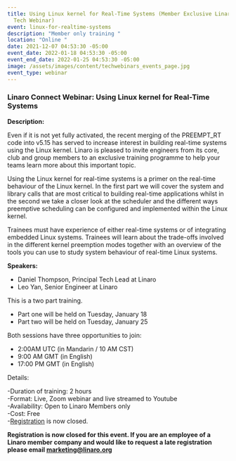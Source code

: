 ```yaml
---
title: Using Linux kernel for Real-Time Systems (Member Exclusive Linaro Connect
  Tech Webinar)
event: linux-for-realtime-systems
description: "Member only training "
location: "Online "
date: 2021-12-07 04:53:30 -05:00
event_date: 2022-01-18 04:53:30 -05:00
event_end_date: 2022-01-25 04:53:30 -05:00
image: /assets/images/content/techwebinars_events_page.jpg
event_type: webinar
---
```

### Linaro Connect Webinar: Using Linux kernel for Real-Time Systems

**Description:**

Even if it is not yet fully activated, the recent merging of the PREEMPT_RT code into v5.15 has served to increase interest in building real-time systems using the Linux kernel. Linaro is pleased to invite engineers from its core, club and group members to an exclusive training programme to help your teams learn more about this important topic.

Using the Linux kernel for real-time systems is a primer on the real-time behaviour of the Linux kernel. In the first part we will cover the system and library calls that are most critical to building real-time applications whilst in the second we take a closer look at the scheduler and the different ways preemptive scheduling can be configured and implemented within the Linux kernel.

Trainees must have experience of either real-time systems or of integrating embedded Linux systems. Trainees will learn about the trade-offs involved in the different kernel preemption modes together with an overview of the tools you can use to study system behaviour of real-time Linux systems.

**Speakers:** 

* Daniel Thompson, Principal Tech Lead at Linaro
* Leo Yan, Senior Engineer at Linaro 

This is a two part training. 

* Part one will be held on Tuesday, January 18
* Part two will be held on Tuesday, January 25

Both sessions have three opportunities to join:

* 2:00AM UTC (in Mandarin / 10 AM CST) 
* 9:00 AM GMT (in English)
* 17:00 PM GMT (in English) 

Details:

\-Duration of training: 2 hours \
-Format: Live, Zoom webinar and live streamed to Youtube \
-Availability: Open to Linaro Members only \
-Cost: Free\
-[Registration](https://www.cognitoforms.com/Linaro1/MemberTrainingUsingLinuxKernelForRealTimeSystems) is now closed. 

**Registration is now closed for this event. If you are an employee of a Linaro member company and would like to request a late registration please email marketing@linaro.org**